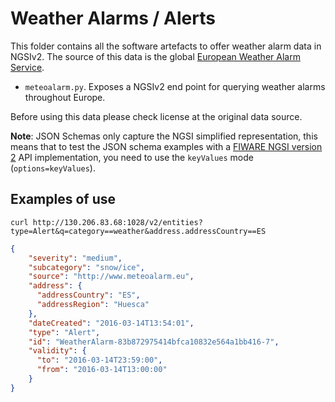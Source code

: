 # Weather Alarms / Alerts

This folder contains all the software artefacts to offer weather alarm data in NGSIv2.
The source of this data is the global [European Weather Alarm Service](http://meteoalarm.eu).

* `meteoalarm.py`. Exposes a NGSIv2 end point for querying weather alarms throughout Europe.

Before using this data please check license at the original data source. 

**Note**: JSON Schemas only capture the NGSI simplified representation, this means that to test the JSON schema examples with
a [FIWARE NGSI version 2](http://fiware.github.io/specifications/ngsiv2/stable) API implementation, you need to use the `keyValues`
mode (`options=keyValues`).

## Examples of use

```
curl http://130.206.83.68:1028/v2/entities?type=Alert&q=category==weather&address.addressCountry==ES
```

```json
{
    "severity": "medium",
    "subcategory": "snow/ice",
    "source": "http://www.meteoalarm.eu",
    "address": {
      "addressCountry": "ES",
      "addressRegion": "Huesca"
    },
    "dateCreated": "2016-03-14T13:54:01",
    "type": "Alert",
    "id": "WeatherAlarm-83b872975414bfca10832e564a1bb416-7",
    "validity": {
      "to": "2016-03-14T23:59:00",
      "from": "2016-03-14T13:00:00"
    }
}
```